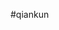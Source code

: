 #qiankun
[](https://www.bilibili.com/video/BV1H34y117fe)
[](https://www.bilibili.com/video/BV1Qg411u7C9)
[](https://www.bilibili.com/video/BV1Pq4y1S7jm)
[](https://www.bilibili.com/video/BV1bg411V769)